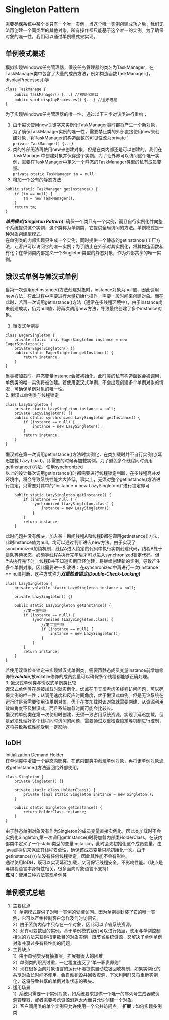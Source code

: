 # Singleton Pattern
需要确保系统中某个类只有一个唯一实例，当这个唯一实例创建成功之后，我们无法再创建一个同类型的其他对象，所有操作都只能基于这个唯一的实例。为了确保对象的唯一性，我们可以通过单例模式来实现。  
## 单例模式概述
模拟实现Windows任务管理器，假设任务管理器的类名为TaskManager，在TaskManager类中包含了大量的成员方法，例如构造函数TaskManager()，displayProcesses()等  
  
```
class TaskManage {
	public TaskManager() {...} //初始化窗口
	public void displayProcesses() {...} //显示进程
}
```  
为了实现Windows任务管理器的唯一性，通过以下三步对该类进行重构：  
1. 由于每次使用new关键字来实例化TaskManager类时都将产生一个新对象，为了确保TaskManager实例的唯一性，需要禁止类的外部直接使用new来创建对象，将TaskManager的构造函数的可见性改为private：  
```private TaskManager() {...}```  
2. 类的外部无法再使用new来创建对象，但是在类内部还是可以创建的。我们在TaskManager中创建对象并保存这个实例。为了让外界可以访问这个唯一实例，需要在TaskManager中定义一个静态的TaskManager类型的私有成员变量。  
```private static TaskManager tm = null;```  
3. 增加一个公有的静态方法 
 
```
public static TaskManager getInstance() {
	if (tm == null) {
		tm = new TaskManager();
	}
	return tm;
}
```  
***单例模式(Singleton Pattern)***: 确保一个类只有一个实例，而且自行实例化并向整个系统提供这个实例，这个类称为单例类，它提供全局访问的方法。单例模式是一种对象创建型模式。  
在单例类的内部实现只生成一个实例，同时提供一个静态的getInstance()工厂方法，让客户可以访问它的唯一实例；为了防止在外部对其实例化，将其构造函数私有化；在单例类内部定义一个Singleton类型的静态对象，作为外部共享的唯一实例。  
## 饿汉式单例与懒汉式单例
当第一次调用getInstance()方法创建对象时，instance对象为null值，因此调用new方法，在此过程中需要进行大量初始化操作，需要一段时间来创建对象。而在此时，若再一次调用getInstance()方法（通常在多线程环境中），由于instance尚未创建成功，仍为null值，将再次调用new方法，导致最终创建了多个instance对象。  
1. 饿汉式单例类

```
class EagerSingleton {
	private static final EagerSingleton instance = new EagerSingleton();
	private EagerSingleton() {}
	public static EagerSingleton getInstance() {
		return instance;
	}
}
```  
当类被加载时，静态变量instance会被初始化，此时类的私有构造函数会被调用，单例类的唯一实例将被创建。若使用饿汉式单例，不会出现创建多个单例对象的情况，可确保单例对象的唯一性。  
2. 懒汉式单例类与线程锁定

```
class LazySingleton {
	private static LazySinglrton instance = null;
	private LazySingleton() {}
	public static synchronized LazySingleton getInstance() {
		if (instance == null) {
			instance = new LazySingleton();
		}
		return instance;
	}
}
```  
懒汉式在第一次调用getInstance()方法时实例化，在类加载时并不自行实例化(延迟加载 Lazy Load)，即需要的时候再加载实例。为了避免多个线程同时调用getInstance()方法，使用synchronized  
以上的设计每次调用getInstance()时都需要进行线程锁定判断，在多线程高并发环境中，将会导致系统性能大大降低。事实上，无须对整个getInstance()方法进行锁定，只需要对其中的"instance = new LazySingleton()"进行锁定即可

```
	public static LazySingleton getInstance() {
		if (instance == null ) {
			synchronized (LazySingleton.class) {
				instance = new LazySingleton();
			}
		}
		return instance;
	}
```
此时问题并没有解决，加入某一瞬间线程A和线程B都在调用getInstance()方法，此时instance值为null，均可以通过判断进入new方法。由于实现了synchronized加锁机制，线程A进入锁定的代码中执行实例创建代码，线程B处于排队等待状态，必须等线程A执行完毕后才可以进入synchronized锁定代码。但当A执行完毕时，线程B并不知道实例已经创建，将继续创建新的实例，导致产生多个单例对象。因此需要进一步改进：在synchronized中再进行一次(instance == null)判断，这种方式称为***双重检查锁定(Double-Check-Locking)***

```
class LazySingleton {
	private volatile static LazySingleton instance = null;
	
	private LazySingleton() {}
	
	public static LazySingleton getInstance() {
		//第一重判断
		if (instance == null) {
			synchronized (LazySingleton.class) {
				//第二重判断
				if (instance == null) {
					instance = new LazySingleton(); 
				}
			}
		}
		return instance;
	}
}
```  
若使用双重检查锁定来实现懒汉式单例类，需要再静态成员变量instance前增加修饰符***volatile***,被volatile修饰的成员变量可以确保多个线程都能够正确处理。  
3. 饿汉式单例类与懒汉式单例类比较  
饿汉式单例类在类被加载时就实例化，优点在于无须考虑多线程访问问题，可以确保实例的唯一性；从调用速度和反应时间角度，优于懒汉式单例。但是无论系统在运行时是否需要使用该单例对象，优于在类加载时该对象就需要创建，从资源利用效率角度不及懒汉式，而且系统加载时间可能会比较长。  
懒汉式单例类在第一次使用时创建，无须一致占用系统资源，实现了延迟加载，但是必须处理好多个线程同时访问的问题，需要通过双重检查锁定等机制进行控制，这将导致系统性能受到一定影响。  
## IoDH
Initialization Demand Holder  
在单例类中增加一个静态内部类，在该内部类中创建单例对象，再将该单例对象通过getInstance()方法返回给外部使用。  

```
class Singleton {
	private Singleton() {}
	
	private static class HolderClass() {
		private final static Singleton instance = new Singleton();
	}
	
	public static Singleton getInstance() {
		return HolderClass.instance;
	}
}
```
由于静态单例对象没有作为Singleton的成员变量直接实例化，因此类加载时不会实例化Singleton,第一次调用getInstance()时将加载内部类HolderClass，在该内部类中定义了一个static类型的变量instance，此时会先初始化这个成员变量，由java虚拟机来保证其线程安全性，确保该成员变量只能初始化一次。由于getInstance()方法没有任何线程锁定，因此其性能不会有影响。  
通过使用IoDH，既可以实现延迟加载，又可保证线程安全，不影响性能。（缺点是与编程语言本身特性相关，很多面向对象语言不支持）  
**练习**：使用三种方法实现单例类
## 单例模式总结
1. 主要优点  
1）单例模式提供了对唯一实例的受控访问。因为单例类封装了它的唯一实例，它可以严格控制客户怎样及何时访问它。  
2）由于系统内存中只存在一个对象，因此可以节省系统资源。  
3）允许可变数目的实例。基于单例模式我们可以进行拓展，使用与单例控制相似的方法来获得指定数目的对象实例，既节省系统资源，又解决了单例单例对象共享过多有损性能的问题。  
2. 主要缺点  
1）由于单例类没有抽象层，扩展有很大的困难  
2）单例类的职责过重，一定程度违反了“单一职责原则”  
3）现在很多面向对象语言的运行环境提供自动垃圾回收机制，如果实例化的共享对象长时间不使用，会自动销毁并回收资源，下次利用时又将重新实例化，这将导致共享的单例对象状态的丢失。  
3. 适用场景  
1）系统只需要一个实例对象，如系统要求提供一个唯一的序列号生成器或资源管理器，或者需要考虑资源消耗太大而只允许创建一个对象。  
2）客户调用类的单个实例只允许使用一个公共访问点。
**扩展**：如何实现多例类
